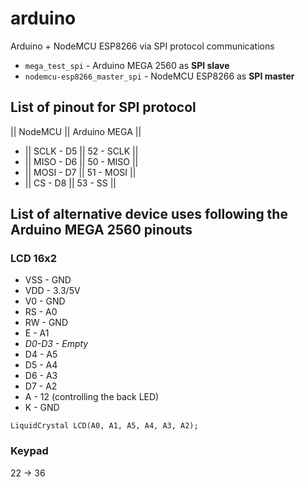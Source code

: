 # arduino
Arduino + NodeMCU ESP8266 via SPI protocol communications

- `mega_test_spi`               - Arduino MEGA 2560  as **SPI slave** <br />
- `nodemcu-esp8266_master_spi`  - NodeMCU ESP8266    as **SPI master**


## List of pinout for SPI protocol

||    NodeMCU     ||    Arduino MEGA    ||
- ||    SCLK - D5   ||    52 - SCLK       ||
- ||    MISO - D6   ||    50 - MISO       ||
- ||    MOSI - D7   ||    51 - MOSI       ||
- ||    CS - D8     ||    53 - SS         ||

## List of alternative device uses following the Arduino MEGA 2560 pinouts

### LCD 16x2
- VSS - GND
- VDD - 3.3/5V
- V0  - GND
- RS  - A0
- RW  - GND
- E   - A1
- _D0-D3 - Empty_
- D4  - A5
- D5  - A4
- D6  - A3
- D7  - A2
- A   - 12 (controlling the back LED)
- K   - GND

`LiquidCrystal LCD(A0, A1, A5, A4, A3, A2);`

### Keypad
22 -> 36
